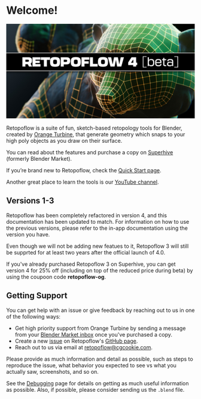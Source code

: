 # Welcome!

![](images/bears.jpg)

Retopoflow is a suite of fun, sketch-based retopology tools for Blender, created by [Orange Turbine](https://orangeturbine.com), that generate geometry which snaps to your high poly objects as you draw on their surface.

You can read about the features and purchase a copy on [Superhive](https://blendermarket.com/products/retopoflow/) (formerly Blender Market).

If you’re brand new to Retopoflow, check the [Quick Start page](quick_start.html).

Another great place to learn the tools is our [YouTube channel](https://www.youtube.com/@orangeturbine).

## Versions 1-3

Retopoflow has been completely refactored in version 4, and this documentation has been updated to match. For information on how to use the previous versions, please refer to the in-app documentation using the version you have. 

Even though we will not be adding new featues to it, Retopoflow 3 will still be supprted for at least two years after the official launch of 4.0.

If you've already purchased Retopoflow 3 on Superhive, you can get version 4 for 25% off (including on top of the reduced price during beta) by using the coupoon code **retopoflow-og**.


## Getting Support

You can get help with an issue or give feedback by reaching out to us in one of the following ways:

- Get high priority support from Orange Turbine by sending a message from your [Blender Market inbox](https://blendermarket.com/inbox) once you've purchased a copy.
- Create a new [issue](https://github.com/CGCookie/retopoflow/issues/new/choose) on Retopoflow's [GitHub page](https://github.com/CGCookie/retopoflow).
- Reach out to us via email at [retopoflow@cgcookie.com](mailto:retopoflow@cgcookie.com).

Please provide as much information and detail as possible, such as steps to reproduce the issue, what behavior you expected to see vs what you actually saw, screenshots, and so on. 

See the [Debugging](debugging.html) page for details on getting as much useful information as possible. Also, if possible, please consider sending us the `.blend` file.
